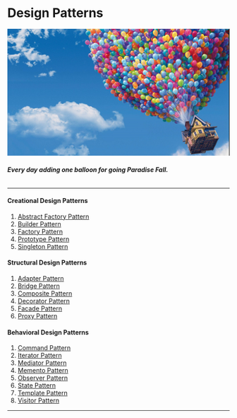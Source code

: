 # Design Patterns
![img_1.png](img_1.png)

 ###### _**Every day adding one balloon for going Paradise Fall.**_

***
#### Creational Design Patterns
1) [Abstract Factory Pattern](https://github.com/MedetHasanUgurlu/Design-Patterns/tree/master/src/main/java/org/medron/abstractfactorypattern)
2) [Builder Pattern](https://github.com/MedetHasanUgurlu/Design-Patterns/tree/master/src/main/java/org/medron/builderpattern)
3) [Factory Pattern](https://github.com/MedetHasanUgurlu/Design-Patterns/tree/master/src/main/java/org/medron/factorypattern)
4) [Prototype Pattern]()
5) [Singleton Pattern](https://github.com/MedetHasanUgurlu/Design-Patterns/tree/master/src/main/java/org/medron/singletonpattern)

#### Structural Design Patterns
1) [Adapter Pattern](https://github.com/MedetHasanUgurlu/Design-Patterns/tree/master/src/main/java/org/medron/adapterpattern)
2) [Bridge Pattern]()
3) [Composite Pattern]()
4) [Decorator Pattern]()
5) [Facade Pattern](https://github.com/MedetHasanUgurlu/Design-Patterns/tree/master/src/main/java/org/medron/facadepattern)
6) [Proxy Pattern](https://github.com/MedetHasanUgurlu/Design-Patterns/tree/master/src/main/java/org/medron/proxypattern)

#### Behavioral Design Patterns
1) [Command Pattern](https://github.com/MedetHasanUgurlu/Design-Patterns/tree/master/src/main/java/org/medron/commandpattern)
2) [Iterator Pattern]()
3) [Mediator Pattern]()
4) [Memento Pattern](https://github.com/MedetHasanUgurlu/Design-Patterns/tree/master/src/main/java/org/medron/mementopattern)
5) [Observer Pattern]()
6) [State Pattern](https://github.com/MedetHasanUgurlu/Design-Patterns/tree/master/src/main/java/org/medron/statepattern)
7) [Template Pattern](https://github.com/MedetHasanUgurlu/Design-Patterns/tree/master/src/main/java/org/medron/templatepattern)
8) [Visitor Pattern]()
***



